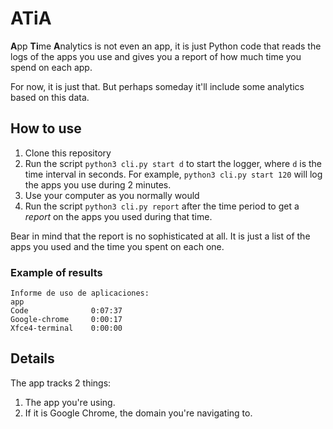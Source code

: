 # ATiA

**A**pp **Ti**me **A**nalytics is not even an app, it is just Python code that reads the logs of the apps you use and gives you a report of how much time you spend on each app.

For now, it is just that. But perhaps someday it'll include some analytics based on this data. 

## How to use

1. Clone this repository
2. Run the script `python3 cli.py start d` to start the logger, where `d` is the time interval in seconds. For example, `python3 cli.py start 120` will log the apps you use during 2 minutes.
3. Use your computer as you normally would
4. Run the script `python3 cli.py report` after the time period to get a _report_ on the apps you used during that time.

Bear in mind that the report is no sophisticated at all. It is just a list of the apps you used and the time you spent on each one.

### Example of results

```
Informe de uso de aplicaciones:
app
Code              0:07:37
Google-chrome     0:00:17
Xfce4-terminal    0:00:00
```

## Details

The app tracks 2 things:

1. The app you're using. 
2. If it is Google Chrome, the domain you're navigating to.

